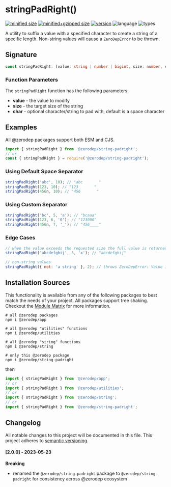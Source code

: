 # stringPadRight()

[![minified size](https://img.shields.io/bundlephobia/min/@zerodep/string-padright?style=flat-square&color=blue)](https://bundlephobia.com/package/@zerodep/string-padright)
[![minified+gzipped size](https://img.shields.io/bundlephobia/minzip/@zerodep/string-padright?style=flat-square&color=blue)](https://bundlephobia.com/package/@zerodep/string-padright)
[![version](https://img.shields.io/npm/v/@zerodep/string-padright?style=flat-square&color=blue)](https://www.npmjs.com/package/@zerodep/string-padright)
![language](https://img.shields.io/badge/typescript-100%25-blue?style=flat-square)
![types](https://img.shields.io/badge/types-included-blue?style=flat-square)

A utility to suffix a value with a specified character to create a string of a specific length. Non-string values will cause a `ZeroDepError` to be thrown.

## Signature

```typescript
const stringPadRight: (value: string | number | bigint, size: number, char?: string) => string;
```

### Function Parameters

The `stringPadRight` function has the following parameters:

- **value** - the value to modify
- **size** - the target size of the string
- **char** - optional character/string to pad with, default is a space character

## Examples

All @zerodep packages support both ESM and CJS.

```javascript
import { stringPadRight } from '@zerodep/string-padright';
// or
const { stringPadRight } = require('@zerodep/string-padright');
```

### Using Default Space Separator

```javascript
stringPadRight('abc', 10); // "abc       "
stringPadRight(123, 10); // "123       "
stringPadRight(456n, 10); // "456       "
```

### Using Custom Separator

```javascript
stringPadRight('bc', 5, 'a'); // "bcaaa"
stringPadRight(123, 6, '0'); // "123000"
stringPadRight(456n, 7, '_'); // "456____"
```

### Edge Cases

```javascript
// when the value exceeds the requested size the full value is returned
stringPadRight('abcdefghij', 5, 'x'); // "abcdefghij"

// non-string values
stringPadRight({ not: 'a string' }, 2); // throws ZeroDepError: Value is not a string
```

## Installation Sources

This functionality is available from any of the following packages to best match the needs of your project. All packages support tree shaking. Checkout the [Module Matrix](/) for more information.

```shell
# all @zerodep packages
npm i @zerodep/app

# all @zerodep "utilities" functions
npm i @zerodep/utilities

# all @zerodep "string" functions
npm i @zerodep/string

# only this @zerodep package
npm i @zerodep/string-padright
```

then

```javascript
import { stringPadRight } from '@zerodep/app';
// or
import { stringPadRight } from '@zerodep/utilities';
// or
import { stringPadRight } from '@zerodep/string';
// or
import { stringPadRight } from '@zerodep/string-padright';
```

## Changelog

All notable changes to this project will be documented in this file. This project adheres to [semantic versioning](https://semver.org/spec/v2.0.0.html).

#### [2.0.0] - 2023-05-23

**Breaking**

- renamed the `@zerodep/string.padright` package to `@zerodep/string-padright` for consistency across @zerodep ecosystem

